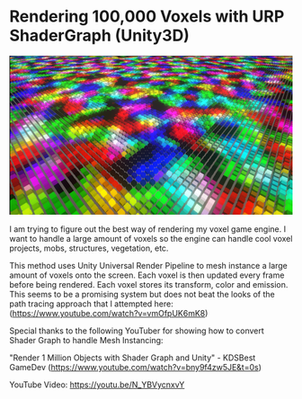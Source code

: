 #  Rendering 100,000 Voxels with URP ShaderGraph (Unity3D)

![](./image.png)

I am trying to figure out the best way of rendering my voxel game engine. I want to handle a large amount of voxels so the engine can handle cool voxel projects, mobs, structures, vegetation, etc.

This method uses Unity Universal Render Pipeline to mesh instance a large amount of voxels onto the screen. Each voxel is then updated every frame before being rendered. Each voxel stores its transform, color and emission. This seems to be a promising system but does not beat the looks of the path tracing approach that I attempted here: (https://www.youtube.com/watch?v=vmOfpUK6mK8)

Special thanks to the following YouTuber for showing how to convert Shader Graph to handle Mesh Instancing:

"Render 1 Million Objects with Shader Graph and Unity" - KDSBest GameDev (https://www.youtube.com/watch?v=bny9f4zw5JE&t=0s)

YouTube Video: https://youtu.be/N_YBVycnxvY

 